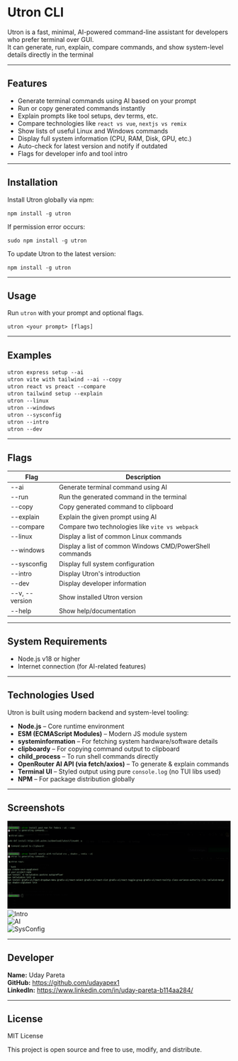 # Utron CLI

Utron is a fast, minimal, AI-powered command-line assistant for developers who prefer terminal over GUI.  
It can generate, run, explain, compare commands, and show system-level details directly in the terminal


---

## Features

- Generate terminal commands using AI based on your prompt  
- Run or copy generated commands instantly  
- Explain prompts like tool setups, dev terms, etc.  
- Compare technologies like `react vs vue`, `nextjs vs remix`  
- Show lists of useful Linux and Windows commands  
- Display full system information (CPU, RAM, Disk, GPU, etc.)  
- Auto-check for latest version and notify if outdated  
- Flags for developer info and tool intro  

---

## Installation

Install Utron globally via npm:

```
npm install -g utron
```

If permission error occurs:

```
sudo npm install -g utron
```

To update Utron to the latest version:

```
npm install -g utron
```

---

## Usage

Run `utron` with your prompt and optional flags.

```
utron <your prompt> [flags]
```

---

## Examples

```
utron express setup --ai  
utron vite with tailwind --ai --copy  
utron react vs preact --compare  
utron tailwind setup --explain  
utron --linux  
utron --windows  
utron --sysconfig  
utron --intro  
utron --dev
```

---

## Flags

| Flag               | Description                                                    |
|--------------------|----------------------------------------------------------------|
| --ai               | Generate terminal command using AI                             |
| --run              | Run the generated command in the terminal                      |
| --copy             | Copy generated command to clipboard                            |
| --explain          | Explain the given prompt using AI                              |
| --compare          | Compare two technologies like `vite vs webpack`                |
| --linux            | Display a list of common Linux commands                        |
| --windows          | Display a list of common Windows CMD/PowerShell commands       |
| --sysconfig        | Display full system configuration                              |
| --intro            | Display Utron's introduction                                   |
| --dev              | Display developer information                                  |
| --v, --version     | Show installed Utron version                                   |
| --help             | Show help/documentation                                        |

---

## System Requirements

- Node.js v18 or higher  
- Internet connection (for AI-related features)

---

## Technologies Used

Utron is built using modern backend and system-level tooling:

- **Node.js** – Core runtime environment  
- **ESM (ECMAScript Modules)** – Modern JS module system  
- **systeminformation** – For fetching system hardware/software details  
- **clipboardy** – For copying command output to clipboard  
- **child_process** – To run shell commands directly  
- **OpenRouter AI API (via fetch/axios)** – To generate & explain commands  
- **Terminal UI** – Styled output using pure `console.log` (no TUI libs used)  
- **NPM** – For package distribution globally  

---

## Screenshots

![Step 1](https://raw.githubusercontent.com/udayapex1/Utron/main/public/screenshots/demAi.png)
![Intro](screenshots/utron-intro.png)  
![AI](screenshots/utron-ai.png)  
![SysConfig](screenshots/utron-sysconfig.png)


---

## Developer

**Name:** Uday Pareta  
**GitHub:** https://github.com/udayapex1  
**LinkedIn:** https://www.linkedin.com/in/uday-pareta-b114aa284/

---

## License

MIT License

This project is open source and free to use, modify, and distribute.
